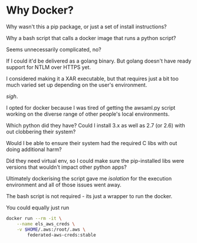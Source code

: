 # Why Docker?

Why wasn't this a pip package, or just a set of install instructions?

Why a bash script that calls a docker image that runs a python script?

Seems unnecessarily complicated, no?

If I could it'd be delivered as a golang binary.
But golang doesn't have ready support for NTLM over HTTPS yet.

I considered making it a XAR executable, but that requires just
a bit too much varied set up depending on the user's environment.

_sigh_.

I opted for docker because I was tired of getting the awsaml.py script
working on the diverse range of other people's local environments.

Which python did they have? Could I install 3.x as well as 2.7 (or 2.6)
with out clobbering their system?

Would I be able to ensure their system had the required C libs with out
doing additional harm?

Did they need virtual env, so I could make sure the pip-installed libs
were versions that wouldn't impact other python apps?

Ultimately dockerising the script gave me _isolation_ for the execution
environment and all of those issues went away.

The bash script is not required - its just a wrapper to run the docker.

You could equally just run

```bash
docker run --rm -it \
    --name els_aws_creds \
    -v $HOME/.aws:/root/.aws \
        federated-aws-creds:stable
```
